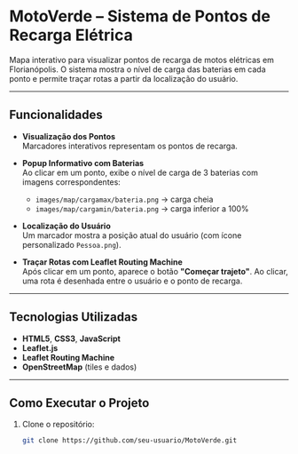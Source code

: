 # **MotoVerde – Sistema de Pontos de Recarga Elétrica**

Mapa interativo para visualizar pontos de recarga de motos elétricas em Florianópolis. O sistema mostra o nível de carga das baterias em cada ponto e permite traçar rotas a partir da localização do usuário.

---

## **Funcionalidades**

- **Visualização dos Pontos**  
  Marcadores interativos representam os pontos de recarga.

- **Popup Informativo com Baterias**  
  Ao clicar em um ponto, exibe o nível de carga de 3 baterias com imagens correspondentes:
  - `images/map/cargamax/bateria.png` → carga cheia
  - `images/map/cargamin/bateria.png` → carga inferior a 100%

- **Localização do Usuário**  
  Um marcador mostra a posição atual do usuário (com ícone personalizado `Pessoa.png`).

- **Traçar Rotas com Leaflet Routing Machine**  
  Após clicar em um ponto, aparece o botão **"Começar trajeto"**. Ao clicar, uma rota é desenhada entre o usuário e o ponto de recarga.

---

## **Tecnologias Utilizadas**

- **HTML5**, **CSS3**, **JavaScript**
- **Leaflet.js**
- **Leaflet Routing Machine**
- **OpenStreetMap** (tiles e dados)

---

## **Como Executar o Projeto**

1. Clone o repositório:
   ```bash
   git clone https://github.com/seu-usuario/MotoVerde.git
